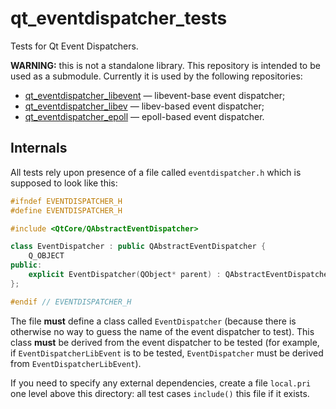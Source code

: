 # qt_eventdispatcher_tests

Tests for Qt Event Dispatchers.

**WARNING:** this is not a standalone library. This repository is intended to be used as a submodule.
Currently it is used by the following repositories:
* [qt_eventdispatcher_libevent](https://github.com/sjinks/qt_eventdispatcher_libevent) — libevent-base event dispatcher;
* [qt_eventdispatcher_libev](https://github.com/sjinks/qt_eventdispatcher_libev) — libev-based event dispatcher;
* [qt_eventdispatcher_epoll](https://github.com/sjinks/qt_eventdispatcher_libevent) — epoll-based event dispatcher.

## Internals

All tests rely upon presence of a file called `eventdispatcher.h` which is supposed to look like this:

```c++
#ifndef EVENTDISPATCHER_H
#define EVENTDISPATCHER_H

#include <QtCore/QAbstractEventDispatcher>

class EventDispatcher : public QAbstractEventDispatcher {
	Q_OBJECT
public:
	explicit EventDispatcher(QObject* parent) : QAbstractEventDispatcher(parent) {}
};

#endif // EVENTDISPATCHER_H
```

The file **must** define a class called `EventDispatcher` (because there is otherwise no way to guess
the name of the event dispatcher to test). This class **must** be derived from the event dispatcher to be tested
(for example, if `EventDispatcherLibEvent` is to be tested, `EventDispatcher` must be derived from `EventDispatcherLibEvent`).

If you need to specify any external dependencies, create a file `local.pri` one level above this directory:
all test cases `include()` this file if it exists.

